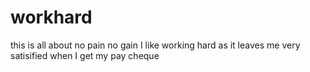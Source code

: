 # workhard
this is all about no pain no gain
I like working hard as it leaves me very satisified when I get my pay cheque
